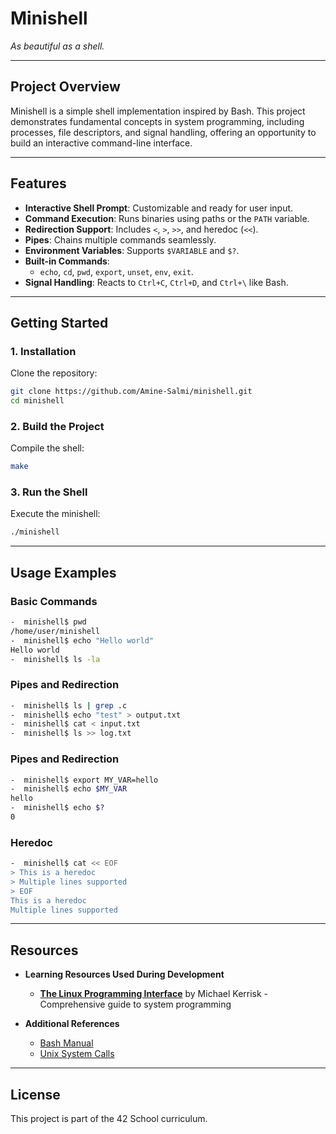 # **Minishell**  
*As beautiful as a shell.*

---

## **Project Overview**  
Minishell is a simple shell implementation inspired by Bash. This project demonstrates fundamental concepts in system programming, including processes, file descriptors, and signal handling, offering an opportunity to build an interactive command-line interface.

---

## **Features**  
- **Interactive Shell Prompt**: Customizable and ready for user input.  
- **Command Execution**: Runs binaries using paths or the `PATH` variable.  
- **Redirection Support**: Includes `<`, `>`, `>>`, and heredoc (`<<`).  
- **Pipes**: Chains multiple commands seamlessly.  
- **Environment Variables**: Supports `$VARIABLE` and `$?`.  
- **Built-in Commands**:  
  - `echo`, `cd`, `pwd`, `export`, `unset`, `env`, `exit`.  
- **Signal Handling**: Reacts to `Ctrl+C`, `Ctrl+D`, and `Ctrl+\` like Bash.  

---

## **Getting Started**  
### 1. Installation  
Clone the repository:  
  ```bash
  git clone https://github.com/Amine-Salmi/minishell.git
  cd minishell
  ```
### 2. Build the Project  
Compile the shell:
  ```bash
  make
  ```
### 3. Run the Shell
Execute the minishell:
  ```bash
  ./minishell
  ```

---

## **Usage Examples**
###  Basic Commands
  ```bash
  -  minishell$ pwd
  /home/user/minishell
  -  minishell$ echo "Hello world"
  Hello world
  -  minishell$ ls -la
  ```
### Pipes and Redirection
  ```bash
  -  minishell$ ls | grep .c
  -  minishell$ echo "test" > output.txt
  -  minishell$ cat < input.txt
  -  minishell$ ls >> log.txt
  ```

### Pipes and Redirection
  ```bash
  -  minishell$ export MY_VAR=hello
  -  minishell$ echo $MY_VAR
  hello
  -  minishell$ echo $?
  0
  ```

### Heredoc
  ```bash
  -  minishell$ cat << EOF
  > This is a heredoc
  > Multiple lines supported
  > EOF
  This is a heredoc
  Multiple lines supported
  ```

---

## Resources

- **Learning Resources Used During Development**
  - [**The Linux Programming Interface**](#) by Michael Kerrisk - Comprehensive guide to system programming

- **Additional References**
  - [Bash Manual](https://www.gnu.org/software/bash/manual/)
  - [Unix System Calls](https://man7.org/linux/man-pages/)

---
## **License**
This project is part of the 42 School curriculum.